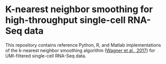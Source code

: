 # K-nearest neighbor smoothing for high-throughput single-cell RNA-Seq data

This repository contains reference Python, R, and Matlab implementations of the k-nearest neighbor smoothing algorithm ([Wagner et al., 2017](https://www.biorxiv.org/content/early/2017/11/21/217737)) for UMI-filtered single-cell RNA-Seq data.
